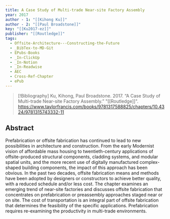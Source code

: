 ```yaml
---
title: A Case Study of Multi-trade Near-site Factory Assembly
year: 2017
author - 1: "[[Kihong Ku]]"
author - 2: "[[Paul Broadstone]]"
key: "[[Ku2017-ez]]"
publisher: "[[Routledge]]"
tags:
  - Offsite-Architecture---Constructing-the-Future
  - _BibTex-to-MD-Git
  - EPubs-Books
  - _In-ClickUp
  - _In-Notion
  - _In-Readwise
  - AEC
  - Cross-Ref-Chapter
  - ePub
---
```


> [!Bibliography]
> Ku, Kihong, Paul Broadstone. 2017. “A Case Study of Multi-trade Near-site Factory Assembly.” "[[Routledge]]". https://www.taylorfrancis.com/books/9781317588825/chapters/10.4324/9781315743332-11

## Abstract
Prefabrication or offsite fabrication has continued to lead to new possibilities in architecture and construction. From the early Modernist vision of affordable mass housing to twentieth-century applications of offsite-produced structural components, cladding systems, and modular spatial units, and the more recent use of digitally manufactured complex-shaped building components, the impact of this approach has been obvious. In the past two decades, offsite fabrication means and methods have been adopted by designers or constructors to achieve better quality, with a reduced schedule and/or less cost. The chapter examines an emerging trend of near-site factories and discusses offsite fabrication that concentrates on prefabrication or preassembly approaches staged near or on site. The cost of transportation is an integral part of offsite fabrication that determines the feasibility of the specific applications. Prefabrication requires re-examining the productivity in multi-trade environments.